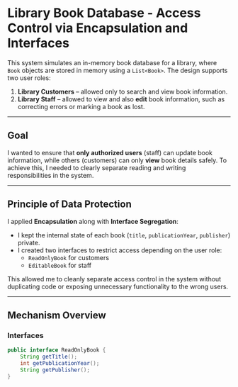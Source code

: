# Library Book Database - Access Control via Encapsulation and Interfaces

This system simulates an in-memory book database for a library, where `Book` objects are stored in memory using a `List<Book>`. The design supports two user roles:

1. **Library Customers** – allowed only to search and view book information.  
2. **Library Staff** – allowed to view and also **edit** book information, such as correcting errors or marking a book as lost.

---

## Goal

I wanted to ensure that **only authorized users** (staff) can update book information, while others (customers) can only **view** book details safely. To achieve this, I needed to clearly separate reading and writing responsibilities in the system.

---

## Principle of Data Protection

I applied **Encapsulation** along with **Interface Segregation**:

- I kept the internal state of each book (`title`, `publicationYear`, `publisher`) private.
- I created two interfaces to restrict access depending on the user role:
  - `ReadOnlyBook` for customers
  - `EditableBook` for staff

This allowed me to cleanly separate access control in the system without duplicating code or exposing unnecessary functionality to the wrong users.

---

## Mechanism Overview

### Interfaces

```java
public interface ReadOnlyBook {
    String getTitle();
    int getPublicationYear();
    String getPublisher();
}
